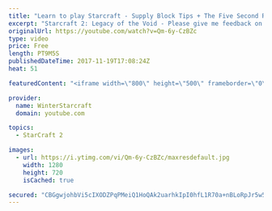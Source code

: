 ```yaml
---
title: "Learn to play Starcraft - Supply Block Tips + The Five Second Rule (Basic Guide & Tutorial)"
excerpt: "Starcraft 2: Legacy of the Void - Please give me feedback on this general video style/commentary, hopefully it helps you guys out!  Can very easily make more on different concepts if it is the right direction!  Sc2ReplayStats - http://www.sc2replaystats.com"
originalUrl: https://youtube.com/watch?v=Qm-6y-CzBZc
type: video
price: Free
length: PT9M5S
publishedDateTime: 2017-11-19T17:08:24Z
heat: 51

featuredContent: "<iframe width=\"800\" height=\"500\" frameborder=\"0\" src=\"https://www.youtube.com/embed/Qm-6y-CzBZc\" allow=\"accelerometer; autoplay; encrypted-media; gyroscope; picture-in-picture\" allowfullscreen></iframe>"

provider:
  name: WinterStarcraft
  domain: youtube.com

topics:
  - StarCraft 2

images:
  - url: https://i.ytimg.com/vi/Qm-6y-CzBZc/maxresdefault.jpg
    width: 1280
    height: 720
    isCached: true

secured: "CBGgwjohbVi5cIXODZPqPMeiQ1HoQAk2uarhkIpI0hfL1R70a+nBLoRpJr5w5iFzAswl6e6zOHVPtQGYdOWLSOTYL5EBgI/O1uZjhrXDYJDsKvAZrhd6lgtFxz4LDJA3YAxR2p1hh6rEMBJWMGtbjVdSJWXiXi+D1tA0YWT+3qf0OCeHsZSQblHbSDweykaobi/CXilfq9I7Kr3vud0T4bErFb+vm/D5iUy2iWxxl2tsh8EANoHanirwJjCOCx4zMjXXg/LmmpSmTIiWCCWhE1vd5xbCTeehBBgX9btmdZDYmbtdu3dS6fuu1cXSGPC/9F6Wd0H8WpXrabBFx6BgCm8YCflIWCrAX+7TN+6u5XwIO2qhMwWjd2xHmJ/QaUHUAuS6LsC2D9FKp1ohGnp00nnYprVXXr+7Q3J0Y9BnAYw=;b3P6sF8lsRhtsmK/C9ArkQ=="
---
```


